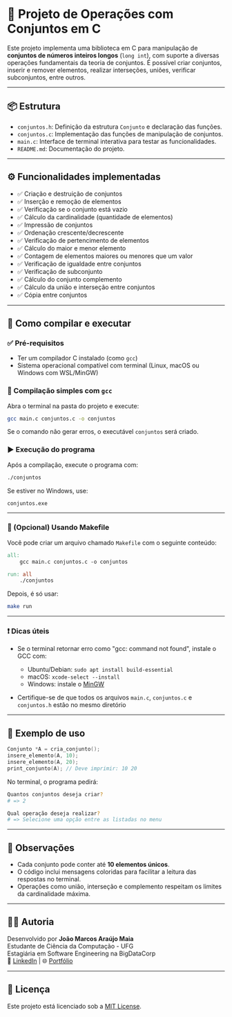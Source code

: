 # 🔢 Projeto de Operações com Conjuntos em C

Este projeto implementa uma biblioteca em C para manipulação de **conjuntos de números inteiros longos** (`long int`), com suporte a diversas operações fundamentais da teoria de conjuntos. É possível criar conjuntos, inserir e remover elementos, realizar interseções, uniões, verificar subconjuntos, entre outros.

---

## 📦 Estrutura

- `conjuntos.h`: Definição da estrutura `Conjunto` e declaração das funções.
- `conjuntos.c`: Implementação das funções de manipulação de conjuntos.
- `main.c`: Interface de terminal interativa para testar as funcionalidades.
- `README.md`: Documentação do projeto.

---

## ⚙️ Funcionalidades implementadas

- ✅ Criação e destruição de conjuntos
- ✅ Inserção e remoção de elementos
- ✅ Verificação se o conjunto está vazio
- ✅ Cálculo da cardinalidade (quantidade de elementos)
- ✅ Impressão de conjuntos
- ✅ Ordenação crescente/decrescente
- ✅ Verificação de pertencimento de elementos
- ✅ Cálculo do maior e menor elemento
- ✅ Contagem de elementos maiores ou menores que um valor
- ✅ Verificação de igualdade entre conjuntos
- ✅ Verificação de subconjunto
- ✅ Cálculo do conjunto complemento
- ✅ Cálculo da união e interseção entre conjuntos
- ✅ Cópia entre conjuntos

---

## 🚀 Como compilar e executar

### ✅ Pré-requisitos

- Ter um compilador C instalado (como `gcc`)
- Sistema operacional compatível com terminal (Linux, macOS ou Windows com WSL/MinGW)

### 🧪 Compilação simples com `gcc`

Abra o terminal na pasta do projeto e execute:

```bash
gcc main.c conjuntos.c -o conjuntos
```

Se o comando não gerar erros, o executável `conjuntos` será criado.

### ▶️ Execução do programa

Após a compilação, execute o programa com:

```bash
./conjuntos
```

Se estiver no Windows, use:

```bash
conjuntos.exe
```

---

### 🔁 (Opcional) Usando Makefile

Você pode criar um arquivo chamado `Makefile` com o seguinte conteúdo:

```makefile
all:
	gcc main.c conjuntos.c -o conjuntos

run: all
	./conjuntos
```

Depois, é só usar:

```bash
make run
```

---

### ❗ Dicas úteis

- Se o terminal retornar erro como "gcc: command not found", instale o GCC com:
  - Ubuntu/Debian: `sudo apt install build-essential`
  - macOS: `xcode-select --install`
  - Windows: instale o [MinGW](http://www.mingw.org/)

- Certifique-se de que todos os arquivos `main.c`, `conjuntos.c` e `conjuntos.h` estão no mesmo diretório

---

## 🧪 Exemplo de uso

```c
Conjunto *A = cria_conjunto();
insere_elemento(A, 10);
insere_elemento(A, 20);
print_conjunto(A); // Deve imprimir: 10 20
```

No terminal, o programa pedirá:

```bash
Quantos conjuntos deseja criar?
# => 2

Qual operação deseja realizar?
# => Selecione uma opção entre as listadas no menu
```

---

## 📌 Observações

- Cada conjunto pode conter até **10 elementos únicos**.
- O código inclui mensagens coloridas para facilitar a leitura das respostas no terminal.
- Operações como união, interseção e complemento respeitam os limites da cardinalidade máxima.

---

## 👩‍💻 Autoria

Desenvolvido por **João Marcos Araújo Maia**  
Estudante de Ciência da Computação - UFG  
Estagiária em Software Engineering na BigDataCorp  
🔗 [LinkedIn](https://www.linkedin.com/in/joaomarcosmaia) | 🌐 [Portfólio](https://joaomarcos.dev.br)

---

## 📄 Licença

Este projeto está licenciado sob a [MIT License](https://opensource.org/licenses/MIT).
